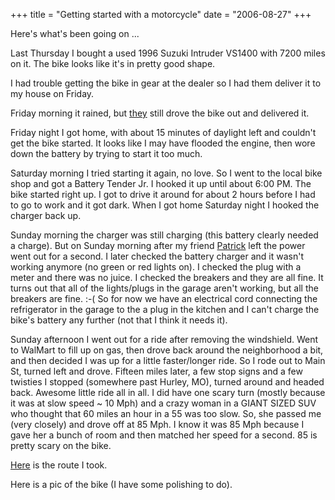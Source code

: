 +++
title = "Getting started with a motorcycle"
date = "2006-08-27"
+++

Here's what's been going on ...

Last Thursday I bought a used 1996 Suzuki Intruder VS1400 with 7200 miles on it. The bike looks like it's in pretty good shape.

I had trouble getting the bike in gear at the dealer so I had them deliver it to my house on Friday.

Friday morning it rained, but <a href="http://www.cruisin66cycles.com/" target="_blank">they</a> still drove the bike out and delivered it.

Friday night I got home, with about 15 minutes of daylight left and couldn't get the bike started. It looks like I may have flooded the engine, then wore down the battery by trying to start it too much.

Saturday morning I tried starting it again, no love. So I went to the local bike shop and got a Battery Tender Jr. I hooked it up until about 6:00 PM. The bike started right up. I got to drive it around for about 2 hours before I had to go to work and it got dark. When I got home Saturday night I hooked the charger back up.

Sunday morning the charger was still charging (this battery clearly needed a charge). But on Sunday morning after my friend <a href="http://peroro.net" target="_blank">Patrick</a> left the power went out for a second. I later checked the battery charger and it wasn't working anymore (no green or red lights on). I checked the plug with a meter and there was no juice. I checked the breakers and they are all fine. It turns out that all of the lights/plugs in the garage aren't working, but all the breakers are fine. :-( So for now we have an electrical cord connecting the refrigerator in the garage to the a plug in the kitchen and I can't charge the bike's battery any further (not that I think it needs it).

Sunday afternoon I went out for a ride after removing the windshield. Went to WalMart to fill up on gas, then drove back around the neighborhood a bit, and then decided I was up for a little faster/longer ride. So I rode out to Main St, turned left and drove. Fifteen miles later, a few stop signs and a few twisties I stopped (somewhere past Hurley, MO), turned around and headed back. Awesome little ride all in all. I did have one scary turn (mostly because it was at slow speed ~ 10 Mph) and a crazy woman in a GIANT SIZED SUV who thought that 60 miles an hour in a 55 was too slow. So, she passed me (very closely) and drove off at 85 Mph. I know it was 85 Mph because I gave her a bunch of room and then matched her speed for a second. 85 is pretty scary on the bike.

<a href="http://www.google.com/maps?f=d&amp;hl=en&amp;saddr=East+Hadley+St.+Republic,+MO&amp;daddr=Hurley,+MO&amp;ie=UTF8&amp;z=11&amp;om=1" target="_blank">Here</a> is the route I took.

Here is a pic of the bike (I have some polishing to do).
